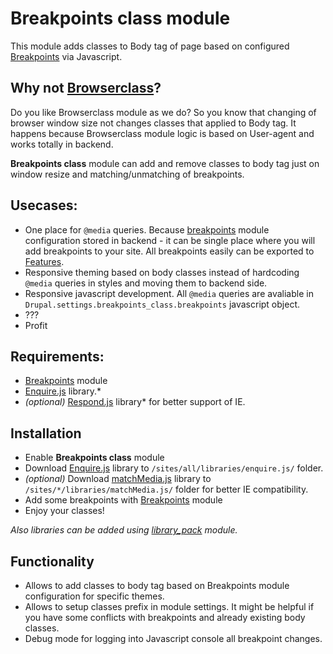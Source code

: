 <h1>Breakpoints class module</h1>

This module adds classes to Body tag of page based on configured <a href="https://www.drupal.org/project/breakpoints">Breakpoints</a> via Javascript.

<h2>Why not <a href="https://www.drupal.org/project/browserclass">Browserclass</a>?</h2>
Do you like Browserclass module as we do? So you know that changing of browser window size not changes classes that applied to Body tag. It happens because Browserclass module logic is based on User-agent and works totally in backend. 

<strong>Breakpoints class</strong> module can add and remove classes to body tag just on window resize and matching/unmatching of breakpoints.

<h2>Usecases:</h2>
<ul>
	<li>One place for <code>@media</code> queries. Because <a href="https://www.drupal.org/project/breakpoints">breakpoints</a> module configuration stored in backend - it can be single place where you will add breakpoints to your site. All breakpoints easily can be exported to <a href="https://www.drupal.org/project/features">Features</a>.</li>
	<li>Responsive theming based on body classes instead of hardcoding <code>@media</code> queries in styles and moving them to backend side.</li>
	<li>Responsive javascript development. All <code>@media</code> queries are avaliable in <code>Drupal.settings.breakpoints_class.breakpoints</code> javascript object.</li>
	<li>???</li>
	<li>Profit</li>
</ul>

<h2>Requirements:</h2>
<ul>
<li><a href="https://www.drupal.org/project/breakpoints">Breakpoints</a> module</li>
<li><a href="http://wicky.nillia.ms/enquire.js/">Enquire.js</a> library.*</li>
<li><em>(optional)</em> <a href="https://github.com/scottjehl/Respond">Respond.js</a> library* for better support of IE.</li>
</ul>

<h2>Installation</h2>
<ul>
	<li>Enable <strong>Breakpoints class</strong> module</li>
	<li>Download <a href="http://wicky.nillia.ms/enquire.js/">Enquire.js</a> library to <code>/sites/all/libraries/enquire.js/</code> folder.</li>
	<li><em>(optional)</em> Download <a href="http://wicky.nillia.ms/enquire.js/">matchMedia.js</a> library to <code>/sites/*/libraries/matchMedia.js/</code> folder for better IE compatibility.</li>
	<li>Add some breakpoints with <a href="https://www.drupal.org/project/breakpoints">Breakpoints</a> module</li>
	<li>Enjoy your classes!</li>
</ul>
<em>Also libraries can be added using <a href="https://www.drupal.org/project/library_pack">library_pack</a> module.</em>

<h2>Functionality</h2>
<ul>
	<li>Allows to add classes to body tag based on Breakpoints module configuration for specific themes.</li>
	<li>Allows to setup classes prefix in module settings. It might be helpful if you have some conflicts with breakpoints and already existing body classes.</li>
	<li>Debug mode for logging into Javascript console all breakpoint changes.</li>
</ul>
